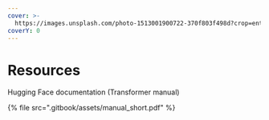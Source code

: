 ```yaml
---
cover: >-
  https://images.unsplash.com/photo-1513001900722-370f803f498d?crop=entropy&cs=srgb&fm=jpg&ixid=M3wxOTcwMjR8MHwxfHNlYXJjaHwxfHxwaWxlfGVufDB8fHx8MTcyMzUzMTI3MHww&ixlib=rb-4.0.3&q=85
coverY: 0
---
```


# Resources



Hugging Face documentation (Transformer manual)

{% file src=".gitbook/assets/manual_short.pdf" %}
